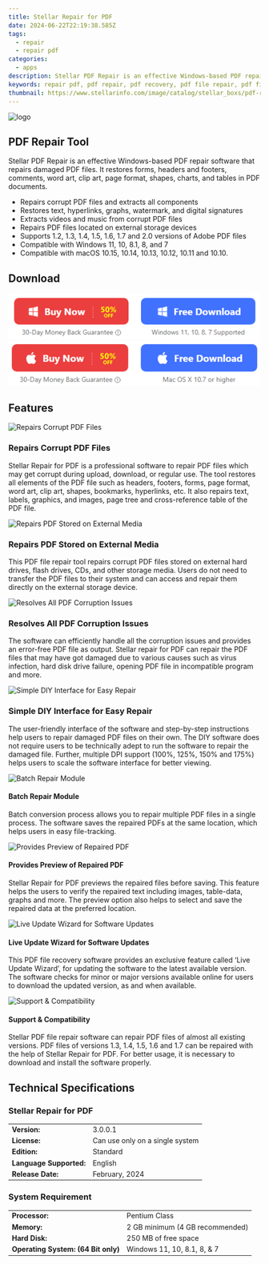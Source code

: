 ```yaml
---
title: Stellar Repair for PDF
date: 2024-06-22T22:19:38.585Z
tags: 
  - repair
  - repair pdf
categories: 
  - apps
description: Stellar PDF Repair is an effective Windows-based PDF repair software that repairs damaged PDF files. It restores forms, headers and footers, comments, word art, clip art, page format, shapes, charts, and tables in PDF documents.
keywords: repair pdf, pdf repair, pdf recovery, pdf file repair, pdf file recovery, pdf repair tool, pdf recovery tool, pdf file repair tool, pdf file recovery tool
thumbnail: https://www.stellarinfo.com/image/catalog/stellar_boxs/pdf-repair.png
---
```


![logo](https://www.stellarinfo.com/image/catalog/stellar_boxs/pdf-repair.png)

## PDF Repair Tool

Stellar PDF Repair is an effective Windows-based PDF repair software that repairs damaged PDF files. It restores forms, headers and footers, comments, word art, clip art, page format, shapes, charts, and tables in PDF documents.

- Repairs corrupt PDF files and extracts all components
- Restores text, hyperlinks, graphs, watermark, and digital signatures
- Extracts videos and music from corrupt PDF files
- Repairs PDF files located on external storage devices
- Supports 1.2, 1.3, 1.4, 1.5, 1.6, 1.7 and 2.0 versions of Adobe PDF files
- Compatible with Windows 11, 10, 8.1, 8, and 7
- Compatible with macOS 10.15, 10.14, 10.13, 10.12, 10.11 and 10.10.

## Download

[![Download](/images/common/buy-download-win.png)](https://secure.2checkout.com/order/cart.php?PRODS=4694056&QTY=1&AFFILIATE=108875)
[![Download](/images/common/buy-download-mac.png)](https://secure.2checkout.com/order/cart.php?PRODS=4694057&QTY=1&AFFILIATE=108875)

## Features

![Repairs Corrupt PDF Files](https://www.stellarinfo.com/image/catalog/feature-icon/PDF-Repair/Repairs-corrupt-Adobe-PDF-files.png)

### Repairs Corrupt PDF Files

Stellar Repair for PDF is a professional software to repair PDF files which may get corrupt during upload, download, or regular use. The tool restores all elements of the PDF file such as headers, footers, forms, page format, word art, clip art, shapes, bookmarks, hyperlinks, etc. It also repairs text, labels, graphics, and images, page tree and cross-reference table of the PDF file.

![Repairs PDF Stored on External Media](https://www.stellarinfo.com/image/catalog/feature-icon/PDF-Repair/Repairs-PDF-files-from-External-Storage.png)

### Repairs PDF Stored on External Media

This PDF file repair tool repairs corrupt PDF files stored on external hard drives, flash drives, CDs, and other storage media. Users do not need to transfer the PDF files to their system and can access and repair them directly on the external storage device.

![Resolves All PDF Corruption Issues](https://www.stellarinfo.com/image/catalog/feature-icon/PDF-Repair/Handles-All-PDF-Corruption-Issues.png)

### Resolves All PDF Corruption Issues

The software can efficiently handle all the corruption issues and provides an error-free PDF file as output. Stellar repair for PDF can repair the PDF files that may have got damaged due to various causes such as virus infection, hard disk drive failure, opening PDF file in incompatible program and more.

![Simple DIY Interface for Easy Repair](https://www.stellarinfo.com/image/catalog/feature-icon/Customizable-user-friendly-options.png)

### Simple DIY Interface for Easy Repair

The user-friendly interface of the software and step-by-step instructions help users to repair damaged PDF files on their own. The DIY software does not require users to be technically adept to run the software to repair the damaged file. Further, multiple DPI support (100%, 125%, 150% and 175%) helps users to scale the software interface for better viewing.

![Batch Repair Module](https://www.stellarinfo.com/image/catalog/feature-icon/Supports-Unicode-EDB-file-repair.png)

#### Batch Repair Module

Batch conversion process allows you to repair multiple PDF files in a single process. The software saves the repaired PDFs at the same location, which helps users in easy file-tracking.

![Provides Preview of Repaired PDF](https://www.stellarinfo.com/image/catalog/feature-icon/Enable-Preview-of-User-Mailboxes-Before-Recovery.png)

#### Provides Preview of Repaired PDF

Stellar Repair for PDF previews the repaired files before saving. This feature helps the users to verify the repaired text including images, table-data, graphs and more. The preview option also helps to select and save the repaired data at the preferred location.

![Live Update Wizard for Software Updates](https://www.stellarinfo.com/image/catalog/feature-icon/PDF-Repair/Provides-Live-Update-Wizard-for-Updating-Software.png)

#### Live Update Wizard for Software Updates

This PDF file recovery software provides an exclusive feature called ‘Live Update Wizard’, for updating the software to the latest available version. The software checks for minor or major versions available online for users to download the updated version, as and when available.

![Support & Compatibility](https://www.stellarinfo.com/image/catalog/feature-icon/Wide-Compatibility.png)

#### Support & Compatibility

Stellar PDF file repair software can repair PDF files of almost all existing versions. PDF files of versions 1.3, 1.4, 1.5, 1.6 and 1.7 can be repaired with the help of Stellar Repair for PDF. For better usage, it is necessary to download and install the software properly.

## Technical Specifications

### Stellar Repair for PDF

<table><tbody><tr><td><strong>Version:</strong></td><td>3.0.0.1</td></tr><tr><td><strong>License:</strong></td><td>Can use only on a single system</td></tr><tr><td><strong>Edition:</strong></td><td>Standard</td></tr><tr><td><strong>Language Supported:</strong></td><td>English</td></tr><tr><td><strong>Release Date:</strong></td><td>February, 2024</td></tr></tbody></table>


### System Requirement

<table><tbody><tr><td><strong>Processor:</strong></td><td>Pentium Class</td></tr><tr><td><strong>Memory:</strong></td><td>2 GB minimum<span> (4 GB recommended)</span></td></tr><tr><td><strong>Hard Disk:</strong></td><td>250 MB of free space</td></tr><tr><td><strong>Operating System:
(64 Bit only)</strong></td><td>Windows 11, 10, 8.1, 8, &amp; 7</td></tr></tbody></table>





<ins class="adsbygoogle"
    style="display:block"
    data-ad-format="autorelaxed"
    data-ad-client="ca-pub-7571918770474297"
    data-ad-slot="1223367746"></ins>


